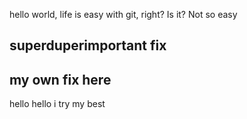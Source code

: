 hello world, life is easy with git, right? Is it?
Not so easy

## superduperimportant fix

## my own fix here

hello hello i try my best
